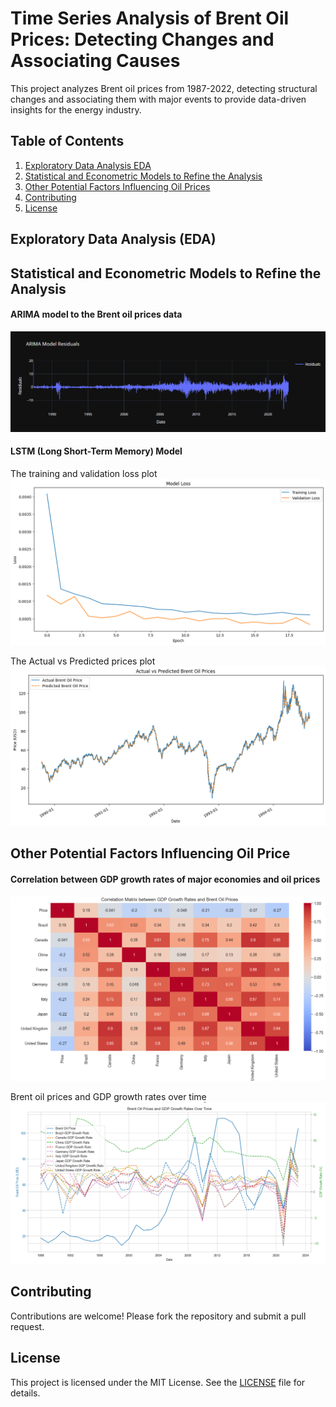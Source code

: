 # Time Series Analysis of Brent Oil Prices: Detecting Changes and Associating Causes

This project analyzes Brent oil prices from 1987-2022, detecting structural changes and associating them with major events to provide data-driven insights for the energy industry.

## Table of Contents

1. [Exploratory Data Analysis EDA](#exploratory-data-analysis-eda)
2. [Statistical and Econometric Models to Refine the Analysis](#statistical-and-econometric-models-to-refine-the-analysis)
3. [Other Potential Factors Influencing Oil Prices](#other-potential-factors-influencing-oil-prices)
4. [Contributing](#contributing)
5. [License](#license)

## Exploratory Data Analysis (EDA)

## Statistical and Econometric Models to Refine the Analysis

#### ARIMA model to the Brent oil prices data

<img src="https://github.com/Daniel-Andarge/AiML-brent-oil-price-analysis/blob/main/assets/model/ARIMAModelResiduals.png" alt="ARIMAplot" />

#### LSTM (Long Short-Term Memory) Model

The training and validation loss plot
<img src="https://github.com/Daniel-Andarge/AiML-brent-oil-price-analysis/blob/main/assets/model/ltsm_loss_plot.png" alt="ltsm plot" />

The Actual vs Predicted prices plot
<img src="https://github.com/Daniel-Andarge/AiML-brent-oil-price-analysis/blob/main/assets/model/actual_vs_pridiction_plot.png" alt="ltsm plot" width="600"/>

## Other Potential Factors Influencing Oil Price

#### Correlation between GDP growth rates of major economies and oil prices

<img src="https://github.com/Daniel-Andarge/AiML-brent-oil-price-analysis/blob/main/assets/eda/corre_btn_gdp_and_oil.png" alt="correlation plot" width="600"/>

Brent oil prices and GDP growth rates over time
<img src="https://github.com/Daniel-Andarge/AiML-brent-oil-price-analysis/blob/main/assets/eda/brent_oil_gdp_over_time.png" alt="correlation plot" width="600"/>

## Contributing

Contributions are welcome! Please fork the repository and submit a pull request.

## License

This project is licensed under the MIT License. See the [LICENSE](LICENSE) file for details.
